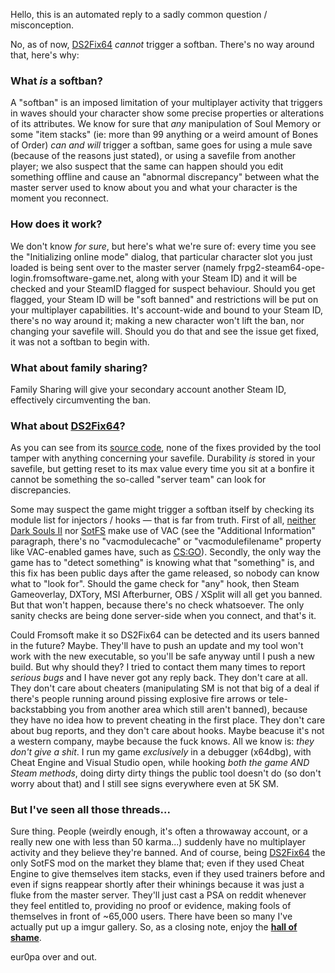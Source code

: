 Hello, this is an automated reply to a sadly common question / misconception.

No, as of now, [DS2Fix64](http://nexusmods.com/darksouls2/mods/647) *cannot* trigger a softban. There's no way around that, here's why:

### What *is* a softban?

A "softban" is an imposed limitation of your multiplayer activity that triggers in waves should your character show some precise properties or alterations of its attributes. We know for sure that *any* manipulation of Soul Memory or some "item stacks" (ie: more than 99 anything or a weird amount of Bones of Order) *can and will* trigger a softban, same goes for using a mule save (because of the reasons just stated), or using a savefile from another player; we also suspect that the same can happen should you edit something offline and cause an "abnormal discrepancy" between what the master server used to know about you and what your character is the moment you reconnect.

### How does it work?

We don't know *for sure*, but here's what we're sure of: every time you see the "Initializing online mode" dialog, that particular character slot you just loaded is being sent over to the master server (namely frpg2-steam64-ope-login.fromsoftware-game.net, along with your Steam ID) and it will be checked and your SteamID flagged for suspect behaviour. Should you get flagged, your Steam ID will be "soft banned" and restrictions will be put on your multiplayer capabilities. It's account-wide and bound to your Steam ID, there's no way around it; making a new character won't lift the ban, nor changing your savefile will. Should you do that and see the issue get fixed, it was not a softban to begin with.

### What about family sharing?

Family Sharing will give your secondary account another Steam ID, effectively circumventing the ban.

### What about [DS2Fix64](http://nexusmods.com/darksouls2/mods/647)?

As you can see from its [source code](https://github.com/eur0pa/ds2fix64), none of the fixes provided by the tool tamper with anything concerning your savefile. Durability *is* stored in your savefile, but getting reset to its max value every time you sit at a bonfire it cannot be something the so-called "server team" can look for discrepancies. 

Some may suspect the game might trigger a softban itself by checking its module list for injectors / hooks — that is far from truth. First of all, [neither Dark Souls II](https://steamdb.info/app/236430/) nor [SotFS](https://steamdb.info/app/335300/) make use of VAC (see the "Additional Information" paragraph, there's no  "vacmodulecache" or "vacmodulefilename" property like VAC-enabled games have, such as [CS:GO](https://steamdb.info/app/730/)). Secondly, the only way the game has to "detect something" is knowing what that "something" is, and this fix has been public days after the game released, so nobody can know what to "look for". Should the game check for "any" hook, then Steam Gameoverlay, DXTory, MSI Afterburner, OBS / XSplit will all get you banned. But that won't happen, because there's no check whatsoever. The only sanity checks are being done server-side when you connect, and that's it.

Could Fromsoft make it so DS2Fix64 can be detected and its users banned in the future? Maybe. They'll have to push an update and my tool won't work with the new executable, so you'll be safe anyway until I push a new build. But why should they? I tried to contact them many times to report *serious bugs* and I have never got any reply back. They don't care at all. They don't care about cheaters (manipulating SM is not that big of a deal if there's people running around pissing explosive fire arrows or tele-backstabbing you from another area which still aren't banned), because they have no idea how to prevent cheating in the first place. They don't care about bug reports, and they don't care about hooks. Maybe beacuse it's not a western company, maybe because the fuck knows. All we know is: *they don't give a shit*. I run my game *exclusively* in a debugger (x64dbg), with Cheat Engine and Visual Studio open, while hooking *both the game AND Steam methods*, doing dirty dirty things the public tool doesn't do (so don't worry about that) and I still see signs everywhere even at 5K SM.

### But I've seen all those threads...

Sure thing. People (weirdly enough, it's often a throwaway account, or a really new one with less than 50 karma...) suddenly have no multiplayer activity and they believe they're banned. And of course, being [DS2Fix64](http://nexusmods.com/darksouls2/mods/647) the only SotFS mod on the market they blame that; even if they used Cheat Engine to give themselves item stacks, even if they used trainers before and even if signs reappear shortly after their whinings because it was just a fluke from the master server. They'll just cast a PSA on reddit whenever they feel entitled to, providing no proof or evidence, making fools of themselves in front of ~65,000 users. There have been so many I've actually put up a imgur gallery. So, as a closing note, enjoy the [**hall of shame**](http://imgur.com/a/rLmir).

eur0pa over and out.
